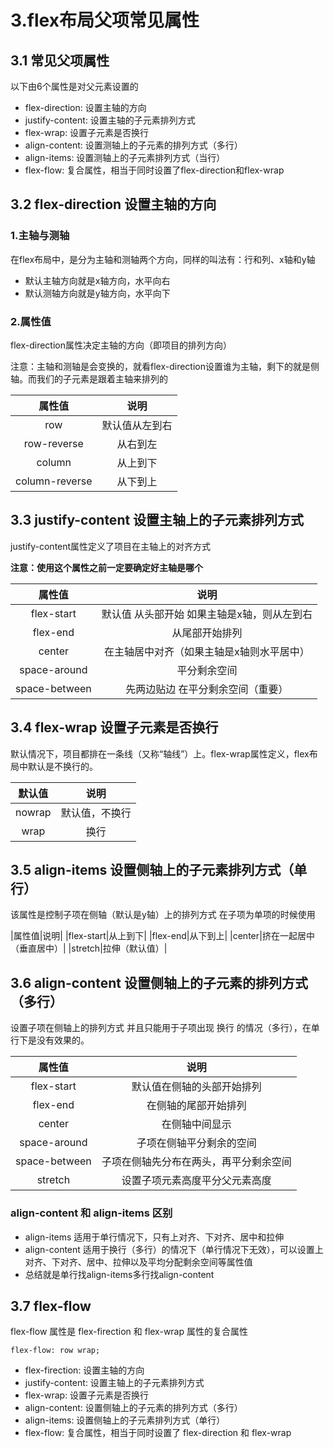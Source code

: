 # 3.flex布局父项常见属性

## 3.1 常见父项属性

以下由6个属性是对父元素设置的

* flex-direction: 设置主轴的方向
* justify-content: 设置主轴的子元素排列方式
* flex-wrap: 设置子元素是否换行
* align-content: 设置测轴上的子元素的排列方式（多行）
* align-items: 设置测轴上的子元素排列方式（当行）
* flex-flow: 复合属性，相当于同时设置了flex-direction和flex-wrap

## 3.2 flex-direction 设置主轴的方向

### 1.主轴与测轴

在flex布局中，是分为主轴和测轴两个方向，同样的叫法有：行和列、x轴和y轴

* 默认主轴方向就是x轴方向，水平向右
* 默认测轴方向就是y轴方向，水平向下

### 2.属性值

flex-direction属性决定主轴的方向（即项目的排列方向）

注意：主轴和测轴是会变换的，就看flex-direction设置谁为主轴，剩下的就是侧轴。而我们的子元素是跟着主轴来排列的

|属性值|说明|
|:-:|:---:|
|row|默认值从左到右|
|row-reverse|从右到左|
|column|从上到下|
|column-reverse|从下到上|

## 3.3 justify-content 设置主轴上的子元素排列方式

justify-content属性定义了项目在主轴上的对齐方式

**注意：使用这个属性之前一定要确定好主轴是哪个**

|属性值|说明|
|:-:|:-:|
|flex-start|默认值 从头部开始 如果主轴是x轴，则从左到右|
|flex-end|从尾部开始排列|
|center|在主轴居中对齐（如果主轴是x轴则水平居中）|
|space-around|平分剩余空间|
|space-between|先两边贴边 在平分剩余空间（重要）|

## 3.4 flex-wrap 设置子元素是否换行

默认情况下，项目都排在一条线（又称“轴线”）上。flex-wrap属性定义，flex布局中默认是不换行的。

|默认值|说明|
|:-:|:---:|
|nowrap|默认值，不换行|
|wrap|换行|

## 3.5 align-items 设置侧轴上的子元素排列方式（单行）

该属性是控制子项在侧轴（默认是y轴）上的排列方式 在子项为单项的时候使用

|属性值|说明|
|flex-start|从上到下|
|flex-end|从下到上|
|center|挤在一起居中（垂直居中）|
|stretch|拉伸（默认值）|

## 3.6 align-content 设置侧轴上的子元素的排列方式（多行）

设置子项在侧轴上的排列方式 并且只能用于子项出现 换行 的情况（多行），在单行下是没有效果的。

|属性值|说明|
|:-:|:---:|
|flex-start|默认值在侧轴的头部开始排列|
|flex-end|在侧轴的尾部开始排列|
|center|在侧轴中间显示|
|space-around|子项在侧轴平分剩余的空间|
|space-between|子项在侧轴先分布在两头，再平分剩余空间|
|stretch|设置子项元素高度平分父元素高度|

### align-content 和 align-items 区别

* align-items 适用于单行情况下，只有上对齐、下对齐、居中和拉伸
* align-content 适用于换行（多行）的情况下（单行情况下无效），可以设置上对齐、下对齐、居中、拉伸以及平均分配剩余空间等属性值
* 总结就是单行找align-items多行找align-content

## 3.7 flex-flow

flex-flow 属性是 flex-firection 和 flex-wrap 属性的复合属性

    flex-flow: row wrap;

* flex-firection: 设置主轴的方向
* justify-content: 设置主轴上的子元素排列方式
* flex-wrap: 设置子元素是否换行
* align-content: 设置侧轴上的子元素的排列方式（多行）
* align-items: 设置侧轴上的子元素排列方式（单行）
* flex-flow: 复合属性，相当于同时设置了 flex-direction 和 flex-wrap